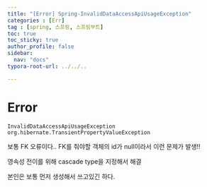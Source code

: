 ```yaml
---
title: "[Error] Spring-InvalidDataAccessApiUsageException"
categories : [Err]
tag : [spring, 스프링, 스프링부트]
toc: true
toc_sticky: true
author_profile: false
sidebar:
  nav: "docs"
typora-root-url: ../../..

---
```




# Error

`InvalidDataAccessApiUsageException org.hibernate.TransientPropertyValueException`

보통 FK 오류이다.. FK를 줘야할 객체의 id가 null이라서 이런 문제가 발생!!

영속성 전이를 위해 cascade type을 지정해서 해결

본인은 보통 먼저 생성해서 쓰고있긴 하다.
